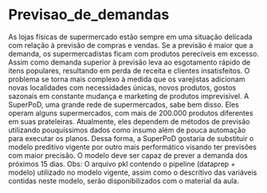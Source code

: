 # Previsao_de_demandas
As lojas físicas de supermercado estão sempre em uma situação delicada com relação à previsão de compras e
vendas. Se a previsão é maior que a demanda, os supermercadistas ficam com produtos perecíveis em excesso.
Assim como demanda superior à previsão leva ao esgotamento rápido de itens populares, resultando em perda
de receita e clientes insatisfeitos.
O problema se torna mais complexo à medida que os varejistas adicionam novas localidades com necessidades
únicas, novos produtos, gostos sazonais em constante mudança e marketing de produtos imprevisível. A
SuperPoD, uma grande rede de supermercados, sabe bem disso. Eles operam alguns supermercados, com mais
de 200.000 produtos diferentes em suas prateleiras.
Atualmente, eles dependem de métodos de previsão utilizando pouquíssimos dados como insumo além de
pouca automação para executar os planos. Dessa forma, a SuperPoD gostaria de substituir o modelo preditivo
vigente por outro mais performático visando ter previsões com maior precisão. O modelo deve ser capaz de
prever a demanda dos próximos 15 dias.
Obs: O arquivo pkl contendo o pipeline (dataprep + modelo) utilizado no modelo vigente, assim como o descritivo das variáveis
contidas neste modelo, serão disponibilizados com o material da aula.
